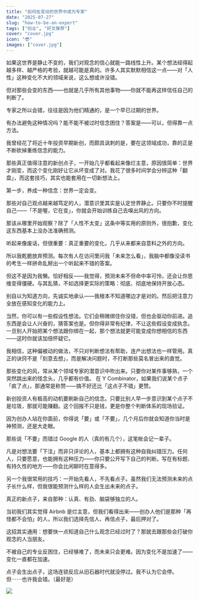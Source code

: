 ```yaml
---
title: "如何在变动的世界中成为专家"
date: "2025-07-27"
slug: "how-to-be-an-expert"
tags: ["创业", "好文推荐"]
cover: "cover.jpg"
icon: "😎"
images: ["cover.jpg"]
---
```

如果这世界是静止不变的，我们对观念的信心就能一路线性上升。某个想法经得起越多样、越严格的考验，就越可能是真的。许多人其实默默相信这一点——对「人性」这种变化不大的领域来说，这么想或许没错。



但对那些会变的东西——也就是几乎所有其他事物——你就不能再这样信任自己的判断了。



专家之所以会错，往往是因为他们精通的，是一个早已过期的世界。



有办法避免这种情况吗？能不能不被过时信念困住？答案是——可以，但得靠一点方法。



我曾经花了将近十年投资早期新创，而颇具讽刺的是，要在这领域成功，靠的正是不断砍掉重练信念的能力。



那些真正值得注意的新创点子，一开始几乎都看起来像烂主意，原因很简单：世界才刚变，而这个变化刚好让它从坏变成了对。我花了很多时间学会分辨这种「翻盘」，而这套技巧，其实也能套用在一切新想法上。



第一步，养成一种信念：世界一定会变。



那些对自己观点越来越笃定的人，潜意识里其实是认定世界静止。只要你不时提醒自己——「不是喔，它在变」，你就会开始训练自己去嗅出风的方向。



那该从哪里开始观察？除了「人性不太变」这条中等实用的原则外，很抱歉，变化这东西基本上没办法准确预测。



听起来像废话，但很重要：真正重要的变化，几乎从来都来自意料之外的方向。



所以我乾脆放弃预测。每次有人在访问里问我「未来怎么看」，我脑中都像没读书的考生一样拼命乱掰出一个听起来不错的答案。



但这不是因为我懒。恰好相反——我觉得，预测未来不但命中率可怜，还会让你思维变得僵硬。与其乱猜，不如选择更实际的策略：彻底、彻底地保持开放心态。



别自以为知道方向，先诚实地承认——我根本不知道哪边才是对的。然后把注意力全放在感知变化的能力上。



当然，你可以有一些假设性想法。它们会稍微绑住你没错，但也会驱动你前进。追东西是会让人兴奋的，猜答案也是。但你得非常有纪律，不让这些假设变成执念。
一旦别人开始把某个想法跟你绑在一起，那个想法就更可能变成你想相信的东西——这时你就该加倍怀疑它。



我相信，这种偏被动的做法，不只对判断想法有帮助，连产出想法也一样管用。真正的诀窍不是「刻意去想」，而是解决问题时，不打断那些莫名冒出来的直觉。



那些变化的风，常从某个领域专家的潜意识中吹出来。只要你对某件事够熟，一个突然跳出来的怪念头，几乎都有价值。
在 Y Combinator，如果我们说某个点子「疯了点」，那通常是称赞——搞不好还比「这点子不错」更赞。



新创投资人有极高的动机要刷新自己的信念。只要比别人早一步意识到某个点子不是垃圾，那就可能赚翻。这个回报不只是钱，更是你整个判断体系的现场验证。



因为创办人站在你面前，你得说「要」或「不要」，几个月后你就会知道你当时是神预测，还是大走眼。



那些说「不要」而错过 Google 的人（真的有几个），这笔帐会记一辈子。



凡是对想法要「下注」而非只评论的人，基本上都拥有这种自我纠错压力。任何人，只要愿意，也能拥有这种压力——你只要公开写下自己的判断。写在有标题、有持久性的地方——你会比闲聊时在意得多。



另一个我很常用的技巧：一开始先看人，不先看点子。虽然我们无法预测未来的点子长什么样，但我很能预测什么样的人会生出未来的点子。



真正的新点子，来自那种：认真、有劲、脑袋够独立的人。



当初我们其实觉得 Airbnb 是烂主意，但我们看得出来——创办人他们是那种「再怪都不会怕」的人，所以我们选择先信人、再信点子，最后押对了。



这招其实通用：想要快一点知道自己什么观念已经过时了？那就去跟那些会打破你观念的人当朋友。



不被自己的专业反困住，已经够难了，而未来只会更难。因为变化不是加速了——变化一直都在加速。



点子会生出点子，这场连锁反应从旧石器时代就没停过。我不认为它会停。
但⋯⋯也许我会错。（最好是）




![](https://prod-files-secure.s3.us-west-2.amazonaws.com/112d0858-5090-4d34-a606-b75eb8d65fd2/46476355-9cf3-4e99-9b7a-3531bc426380/1000202064.png?X-Amz-Algorithm=AWS4-HMAC-SHA256&X-Amz-Content-Sha256=UNSIGNED-PAYLOAD&X-Amz-Credential=ASIAZI2LB466WBOYGYGC%2F20250806%2Fus-west-2%2Fs3%2Faws4_request&X-Amz-Date=20250806T231421Z&X-Amz-Expires=3600&X-Amz-Security-Token=IQoJb3JpZ2luX2VjEEcaCXVzLXdlc3QtMiJIMEYCIQC1zQZY%2F2nSuENFK24NB%2FSxuG%2BhnXdOM7JAB4hzZy421QIhAKQ6XD8ij2IkGBJGL4ubs53IggL88JSAYp5HJ%2Bxlk4%2BEKogECID%2F%2F%2F%2F%2F%2F%2F%2F%2F%2FwEQABoMNjM3NDIzMTgzODA1Igw3jkN27fKBiV09wSIq3ANBlruR3Eex%2Fu3bUA%2Bsj9sHAlqaHyD7bl1kS7S3HsLzfEe%2F84u0CPUhO55dVFnDQ0kemrXujt2hI4KPWxwVia%2F5ufSpshMe1Q4FyHE1oZJvyTRAeJf0fZT18JbfX82P%2Frr1CqUQvMvE%2F4jmKpd6fsOM6IMRUs2x06b9vyMwcUF5YbsompOjgLm9zuerZ9PPlzTdsovxTMl0r3ACgqUnYtPEWeJAAad7vrWwq16eijAEuBqDf%2BT%2Bpd5oanYZv%2BMZiGJV8a1eEH1GMu2dG%2BUeuyl%2BBn0KFH%2B3HDV8aqTaUZ0%2BtNFQgrtAtnZzp1T8sGqx7ZpV3NJpQwIH0Nph%2Ft2H%2BOtkT8FM95tU9VspWbGbY4s65gEE2MGwJDrxsByqbW2LW533XgiA6DuICKac%2BHuFDf0u9Wvr1CrjKh6wvs9HkWP8etSPaPBaK03v4Shg4PDhWBmZaT%2FWKfPUBWCrGj2904gKTV%2FXFcowTF4z6kW4%2FgP%2BI1RWdfhwbK3TWWnIyxi%2Bg7%2FJbFRwpKwPb8XAJ7Ht38s95jWRdFu4XNLY%2BK3YH1A8O%2FmQKXlF6cM1MW3hV8Gdd4c1BXqhrWyjtyoceeuhhb0l65iNJRTJ%2FVqpNOpOCRo5PZb6J9lOHrLmfLBKRzDjvc%2FEBjqkAafwy185tT%2BKnNc2pmdP7yYMeZnL%2FwhcsfnZs7BoCPaKpWAtShTOM9FbXT8xdbsxH1oGETG%2F4PgIWKvhq6ikvDzxB%2FYGDdnsF1%2B0NFaOBXYWj7QIO2wtGSwf4SRP12cryUFjTVCT0shdh4HWDbTDdGH8z8mvSMfUSRQFGGwVZExL%2FMhF083bx%2BksEr6wwp2bwcHSYrRYqMzVnpr17RCfMcUHdb1X&X-Amz-Signature=3a23947a161b36f15c140ad700aa7fa7931c4e53d45d5df15c3b9af8a69bacd2&X-Amz-SignedHeaders=host&x-amz-checksum-mode=ENABLED&x-id=GetObject)

